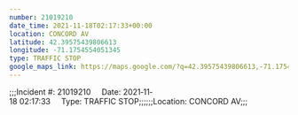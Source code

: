 ```yaml
---
number: 21019210
date_time: 2021-11-18T02:17:33+00:00
location: CONCORD AV
latitude: 42.39575439806613
longitude: -71.1754554051345
type: TRAFFIC STOP
google_maps_link: https://maps.google.com/?q=42.39575439806613,-71.1754554051345
---
```


;;;Incident #: 21019210     Date: 2021‐11‐18 02:17:33     Type: TRAFFIC STOP;;;;;;Location: CONCORD AV;;;
